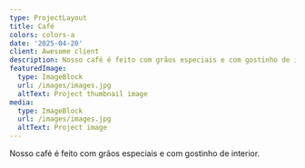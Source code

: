 ```yaml
---
type: ProjectLayout
title: Café
colors: colors-a
date: '2025-04-20'
client: Awesome client
description: Nosso café é feito com grãos especiais e com gostinho de interior.
featuredImage:
  type: ImageBlock
  url: /images/images.jpg
  altText: Project thumbnail image
media:
  type: ImageBlock
  url: /images/images.jpg
  altText: Project image
---
```

Nosso café é feito com grãos especiais e com gostinho de interior.
